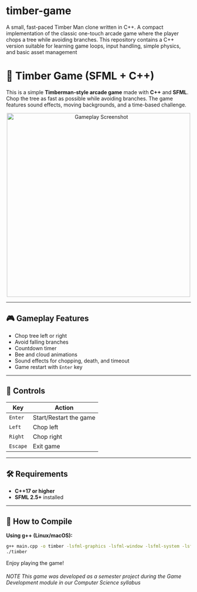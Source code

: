 # timber-game
A small, fast-paced Timber Man clone written in C++.  A compact implementation of the classic one-touch arcade game where the player chops a tree while avoiding branches. This repository contains a C++ version suitable for learning game loops, input handling, simple physics, and basic asset management
# 🌲 Timber Game (SFML + C++)

This is a simple **Timberman-style arcade game** made with **C++** and **SFML**. Chop the tree as fast as possible while avoiding branches. The game features sound effects, moving backgrounds, and a time-based challenge.


<p align="center">
  <img src="Timber/Output/Timber1.png" alt="Gameplay Screenshot" style="width: 500px; max-width: 100%;" />
</p>

---

## 🎮 Gameplay Features

- Chop tree left or right
- Avoid falling branches
- Countdown timer
- Bee and cloud animations
- Sound effects for chopping, death, and timeout
- Game restart with `Enter` key

---

## 🧪 Controls

| Key       | Action                         |
|-----------|--------------------------------|
| `Enter`   | Start/Restart the game         |
| `Left`    | Chop left                      |
| `Right`   | Chop right                     |
| `Escape`  | Exit game                      |

---

## 🛠 Requirements

- **C++17 or higher**
- **SFML 2.5+** installed

---

## 🚀 How to Compile

**Using g++ (Linux/macOS):**

```bash
g++ main.cpp -o timber -lsfml-graphics -lsfml-window -lsfml-system -lsfml-audio
./timber
```
Enjoy playing the game!
###### NOTE This game was developed as a semester project during the Game Development module in our Computer Science syllabus

